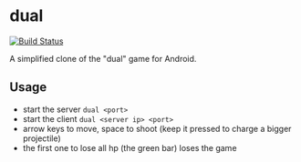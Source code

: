 # dual

[![Build Status](https://travis-ci.org/fgaz/dual.svg?branch=master)](https://travis-ci.org/fgaz/dual)

A simplified clone of the "dual" game for Android.

## Usage

* start the server `dual <port>`
* start the client `dual <server ip> <port>`
* arrow keys to move, space to shoot (keep it pressed to charge a bigger projectile)
* the first one to lose all hp (the green bar) loses the game
